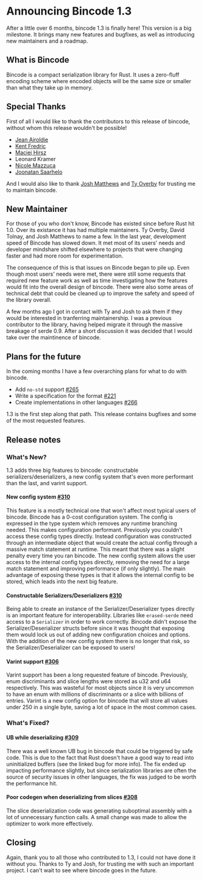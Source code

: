 # Announcing Bincode 1.3

After a little over 6 months, bincode 1.3 is finally here! This version is a big milestone. It brings many new features and bugfixes, as well as introducing new maintainers
and a roadmap.

## What is Bincode

Bincode is a compact serialization library for Rust. It uses a zero-fluff encoding scheme where encoded objects will be the same size or smaller than what they take up in memory.

## Special Thanks

First of all I would like to thank the contributors to this release of bincode, without whom this release wouldn't be possible!

* [Jean Airoldie](https://github.com/jean-airoldie)
* [Kent Fredric](https://github.com/kentfredric)
* [Maciej Hirsz](https://github.com/maciejhirsz)
* Leonard Kramer
* [Nicole Mazzuca](https://github.com/strega-nil)
* [Joonatan Saarhelo](https://github.com/joonazan)

And I would also like to thank [Josh Matthews](https://github.com/jdm) and [Ty Overby](https://github.com/TyOverby) for trusting me to maintain bincode.

## New Maintainer

For those of you who don't know, Bincode has existed since before Rust hit 1.0. Over its existance it has had multiple maintainers. Ty Overby, David Tolnay, and Josh Matthews to name a few.
In the last year, development speed of Bincode has slowed down. It met most of its users' needs and developer mindshare shifted elsewhere to projects that were changing faster and had more 
room for experimentation.

The consequence of this is that issues on Bincode began to pile up. Even though most users' needs were met, there were still some requests that required new feature work as well as time
investigating how the features would fit into the overall design of bincode. There were also some areas of technical debt that could be cleaned up to improve the safety and speed of the
library overall.

A few months ago I got in contact with Ty and Josh to ask them if they would be interested in tranferring maintainership. I was a previous contributor to the library, having helped migrate it
through the massive breakage of serde 0.9. After a short discussion it was decided that I would take over the maintinence of bincode.

## Plans for the future

In the coming months I have a few overarching plans for what to do with bincode. 

* Add `no-std` support [#265](https://github.com/servo/bincode/issues/265)
* Write a specification for the format [#221](https://github.com/servo/bincode/issues/221)
* Create implementations in other languages [#266](https://github.com/servo/bincode/issues/266)

1.3 is the first step along that path. This release contains bugfixes and some of the most requested features.

## Release notes

### What's New?

1.3 adds three big features to bincode: constructable serializers/deserializers, a new config system that's even more performant than the last, and varint support.

#### New config system [#310](https://github.com/servo/bincode/pull/310)

This feature is a mostly technical one that won't affect most typical users of bincode. Bincode has a 0-cost configuration system. The config is expressed in the type system which removes any
runtime branching needed. This makes configuration performant. Previously you couldn't access these config types directly. Instead configuration was constructed through an intermediate object that would
create the actual config through a massive match statement at runtime. This meant that there was a slight penalty every time you ran bincode. The new config system allows the user access to the internal
config types directly, removing the need for a large match statement and improving performance (if only slightly). The main advantage of exposing these types is that it allows the internal config to be
stored, which leads into the next big feature.

#### Constructable Serializers/Deserializers [#310](https://github.com/servo/bincode/pull/310)

Being able to create an instance of the Serializer/Deserializer types directly is an important feature for interoperability. Libraries like `erased-serde` need access to a `Serializer` in
order to work correctly. Bincode didn't expose the Serializer/Deserializer structs before since it was thought that exposing them would lock us out of adding new configuration choices and options.
With the addition of the new config system there is no longer that risk, so the Serializer/Deserializer can be exposed to users!

#### Varint support [#306](https://github.com/servo/bincode/pull/306)

Varint support has been a long requested feature of bincode. Previously, enum discriminants and slice lengths were stored as u32 and u64 respectively. This was wasteful for most objects since it is
very uncommon to have an enum with millions of discriminants or a slice with billions of entries. Varint is a new config option for bincode that will store all values under 250 in a single byte, saving
a lot of space in the most common cases.

### What's Fixed?

#### UB while deserializing [#309](https://github.com/servo/bincode/pull/309)

There was a well known UB bug in bincode that could be triggered by safe code. This is due to the fact that Rust doesn't have a good way to read into uninitialized buffers (see the linked bug for more info).
The fix ended up impacting performance slightly, but since serialization libraries are often the source of security issues in other languages, the fix was judged to be worth the performance hit.

#### Poor codegen when deserializing from slices [#308](https://github.com/servo/bincode/pull/308)

The slice deserialization code was generating suboptimal assembly with a lot of unnecessary function calls. A small change was made to allow the optimizer to work more effectively.

## Closing

Again, thank you to all those who contributed to 1.3, I could not have done it without you. Thanks to Ty and Josh, for trusting me with such an important project. I can't wait to see where bincode goes
in the future.